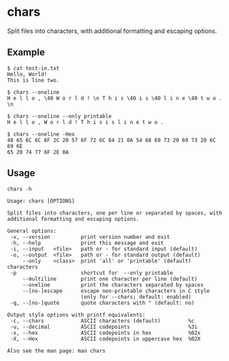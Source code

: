 # chars
Split files into characters, with additional formatting and escaping options. 


Example
-------

    $ cat test-in.txt
    Hello, World!
    This is line two.

    $ chars --oneline
    H e l l o , \40 W o r l d ! \n T h i s \40 i s \40 l i n e \40 t w o . \n

    $ chars --oneline --only printable
    H e l l o , W o r l d ! T h i s i s l i n e t w o .

    $ chars --oneline -Hex
    48 65 6C 6C 6F 2C 20 57 6F 72 6C 64 21 0A 54 68 69 73 20 69 73 20 6C 69 6E
    65 20 74 77 6F 2E 0A

Usage
-----

`chars -h`

    Usage: chars [OPTIONS]

    Split files into characters, one per line or separated by spaces, with
    additional formatting and escaping options.

    General options:
     -v, --version          print version number and exit
     -h, --help             print this message and exit
     -i, --input   <file>   path or - for standard input (default)
     -o, --output  <file>   path or - for standard output (default)
         --only    <class>  print 'all' or 'printable' (default) characters
     -p                     shortcut for  --only printable
         --multiline        print one character per line (default)
         --oneline          print the characters separated by spaces
         --[no-]escape      escape non-printable characters in C style
                            (only for --chars; default: enabled)
     -q, --[no-]quote       quote characters with " (default: no)

    Output style options with printf equivalents:
     -c, --chars            ASCII characters (default)         %c
     -u, --decimal          ASCII codepoints                   %3i
     -x, --hex              ASCII codepoints in hex            %02x
     -X, --Hex              ASCII codepoints in uppercase hex  %02X

    Also see the man page: man chars

<!--
Building & Installing
---------------------

    make
    make check    # optional; runs tests
    make install  # change prefix with   prefix=/some/path

    # to regenerate the test cases when needed
    make test-out
-->
